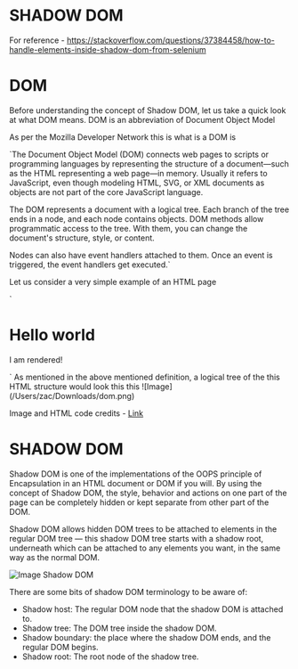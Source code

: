 # SHADOW DOM
For reference - https://stackoverflow.com/questions/37384458/how-to-handle-elements-inside-shadow-dom-from-selenium

# DOM
Before understanding the concept of Shadow DOM, let us take a quick look at what DOM means. DOM is an abbreviation
of Document Object Model

As per the Mozilla Developer Network this is what is a DOM is

`The Document Object Model (DOM) connects web pages to scripts or programming languages by representing the structure of a document—such as the HTML representing a web page—in memory. Usually it refers to JavaScript, even though modeling HTML, SVG, or XML documents as objects are not part of the core JavaScript language.

The DOM represents a document with a logical tree. Each branch of the tree ends in a node, and each node contains objects. DOM methods allow programmatic access to the tree. With them, you can change the document's structure, style, or content.

Nodes can also have event handlers attached to them. Once an event is triggered, the event handlers get executed.`


Let us consider a very simple example of an HTML page

`<html lang="en">
 <head>
   <title>A simple web page</title>
  </head>
 <body>
    <h1>Hello world</h1>
    <p>I am rendered!</p>
  </body>
 </html>
`
As mentioned in the above mentioned definition, a logical tree of the this HTML structure would look this this
![Image](/Users/zac/Downloads/dom.png)

Image and HTML code credits - [Link](https://cosmocode.io/how-to-interact-with-shadow-dom-in-selenium/)


# SHADOW DOM
Shadow DOM is one of the implementations of the OOPS principle of Encapsulation in an HTML document or DOM if you will.
By using the concept of Shadow DOM, the style, behavior and actions on one part of the page can be completely hidden
or kept separate from other part of the DOM.

Shadow DOM allows hidden DOM trees to be attached to elements in the regular DOM tree — this shadow DOM tree starts 
with a shadow root, underneath which can be attached to any elements you want, in the same way as the normal DOM.

![Image Shadow DOM](/Users/zac/Downloads/shadow-dom.png)

There are some bits of shadow DOM terminology to be aware of:

- Shadow host: The regular DOM node that the shadow DOM is attached to.
- Shadow tree: The DOM tree inside the shadow DOM.
- Shadow boundary: the place where the shadow DOM ends, and the regular DOM begins.
- Shadow root: The root node of the shadow tree.